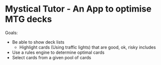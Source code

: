 # Mystical Tutor - An App to optimise MTG decks

Goals:
- Be able to show deck lists
    - Highlight cards (Using traffic lights) that are good, ok, risky includes
- Use a rules engine to determine optimal cards
- Select cards from a given pool of cards
